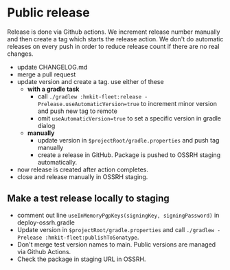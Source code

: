 # Public release

Release is done via Github actions. We increment release number manually and then create a tag which starts the release
action. We don't do automatic releases on every push in order to reduce release count if there are no real changes.

- update CHANGELOG.md
- merge a pull request
- update version and create a tag. use either of these
    - **with a gradle task**
        - call `./gradlew :hmkit-fleet:release -Prelease.useAutomaticVersion=true` to increment minor version and push
          new tag to remote
        - omit `useAutomaticVersion=true` to set a specific version in gradle dialog
    - **manually**
        - update version in `$projectRoot/gradle.properties` and push tag manually
        - create a release in GitHub. Package is pushed to OSSRH staging automatically.
- now release is created after action completes.
- close and release manually in OSSRH staging.

## Make a test release locally to staging

- comment out line `useInMemoryPgpKeys(signingKey, signingPassword)` in deploy-ossrh.gradle
- Update version in `$projectRoot/gradle.properties` and call `./gradlew -Prelease :hmkit-fleet:publishToSonatype`.
- Don't merge test version names to main. Public versions are managed via Github Actions.
- Check the package in staging URL in OSSRH.
